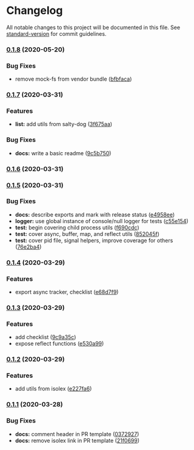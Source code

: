 # Changelog

All notable changes to this project will be documented in this file. See [standard-version](https://github.com/conventional-changelog/standard-version) for commit guidelines.

### [0.1.8](https://github.com/ssube/js-utils/compare/v0.1.7...v0.1.8) (2020-05-20)


### Bug Fixes

* remove mock-fs from vendor bundle ([bfbfaca](https://github.com/ssube/js-utils/commit/bfbfaca59d7d15140634fe80ee72b969c5a1f9a3))

### [0.1.7](https://github.com/ssube/js-utils/compare/v0.1.6...v0.1.7) (2020-03-31)


### Features

* **list:** add utils from salty-dog ([3f675aa](https://github.com/ssube/js-utils/commit/3f675aaaa348101522e17415f8ed392ed64816c9))


### Bug Fixes

* **docs:** write a basic readme ([9c5b750](https://github.com/ssube/js-utils/commit/9c5b750c15eebf5997cc5fd537c86eee460ca9c8))

### [0.1.6](https://github.com/ssube/js-utils/compare/v0.1.5...v0.1.6) (2020-03-31)

### [0.1.5](https://github.com/ssube/js-utils/compare/v0.1.4...v0.1.5) (2020-03-31)


### Bug Fixes

* **docs:** describe exports and mark with release status ([e4958ee](https://github.com/ssube/js-utils/commit/e4958ee6f06c54bcb73c089c1000e708fb81983a))
* **logger:** use global instance of console/null logger for tests ([c55e154](https://github.com/ssube/js-utils/commit/c55e154570150947c401be860e3b4e09f10f7fbe))
* **test:** begin covering child process utils ([f690cdc](https://github.com/ssube/js-utils/commit/f690cdcac2ca84de53592265b434bc0658da5c03))
* **test:** cover async, buffer, map, and reflect utils ([852045f](https://github.com/ssube/js-utils/commit/852045f7b1fd70afa19217eaf24f976c3e3baa4a))
* **test:** cover pid file, signal helpers, improve coverage for others ([76e2ba4](https://github.com/ssube/js-utils/commit/76e2ba46ddb5da21c15f04a4d4cb5b0ce80dc6c1))

### [0.1.4](https://github.com/ssube/js-utils/compare/v0.1.3...v0.1.4) (2020-03-29)


### Features

* export async tracker, checklist ([e68d7f9](https://github.com/ssube/js-utils/commit/e68d7f97d2d3e1d942d764c42620b0adb7ab5b1c))

### [0.1.3](https://github.com/ssube/js-utils/compare/v0.1.2...v0.1.3) (2020-03-29)


### Features

* add checklist ([9c9a35c](https://github.com/ssube/js-utils/commit/9c9a35c8294c01f52965a206d1bb254215cba503))
* expose reflect functions ([e530a99](https://github.com/ssube/js-utils/commit/e530a99c31366fd2223e4f35444c37506e3bc95e))

### [0.1.2](https://github.com/ssube/js-utils/compare/v0.1.1...v0.1.2) (2020-03-29)


### Features

* add utils from isolex ([e227fa6](https://github.com/ssube/js-utils/commit/e227fa6691fe0381c9aab86c5d1fcdd121011d9b))

### [0.1.1](https://github.com/ssube/js-utils/compare/v0.2.3...v0.1.1) (2020-03-28)


### Bug Fixes

* **docs:** comment header in PR template ([0372927](https://github.com/ssube/js-utils/commit/0372927e56bbb64624c1709d4b379d66c72a20f4))
* **docs:** remove isolex link in PR template ([21f0699](https://github.com/ssube/js-utils/commit/21f069972e82930f77cd9b704be18fb14ba1ac53))
